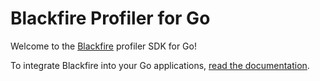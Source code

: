 Blackfire Profiler for Go
=========================

Welcome to the [Blackfire](https://blackfire.io) profiler SDK for Go!

To integrate Blackfire into your Go applications, [read the
documentation](https://blackfire.io/docs/go/integrations/sdk).
